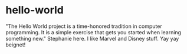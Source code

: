 # hello-world
"The Hello World project is a time-honored tradition in computer programming. It is a simple exercise that gets you started when learning something new."
Stephanie here. I like Marvel and Disney stuff. 
Yay yay beignet!
